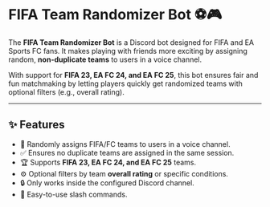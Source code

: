 # FIFA Team Randomizer Bot ⚽🎮

The **FIFA Team Randomizer Bot** is a Discord bot designed for FIFA and EA Sports FC fans. It makes playing with friends more exciting by assigning random, **non-duplicate teams** to users in a voice channel.

With support for **FIFA 23, EA FC 24, and EA FC 25**, this bot ensures fair and fun matchmaking by letting players quickly get randomized teams with optional filters (e.g., overall rating).

---

## ✨ Features

- 🎲 Randomly assigns FIFA/FC teams to users in a voice channel.
- ✅ Ensures no duplicate teams are assigned in the same session.
- 🏆 Supports **FIFA 23, EA FC 24, and EA FC 25** teams.
- ⚙️ Optional filters by team **overall rating** or specific conditions.
- 🔒 Only works inside the configured Discord channel.
- 💬 Easy-to-use slash commands.
